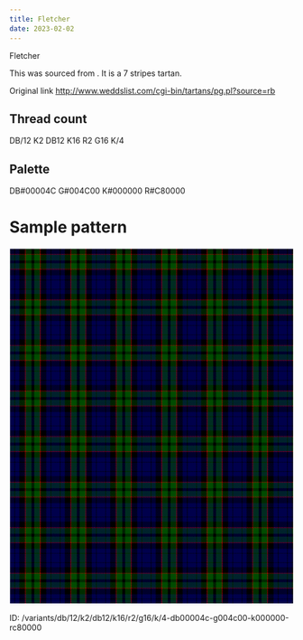 ```yaml
---
title: Fletcher
date: 2023-02-02
---
```

Fletcher

This was sourced from <no value>.  It is a 7 stripes tartan.

Original link http://www.weddslist.com/cgi-bin/tartans/pg.pl?source=rb

## Thread count
DB/12 K2 DB12 K16 R2 G16 K/4

## Palette
DB#00004C G#004C00 K#000000 R#C80000

# Sample pattern

![Tartan detail](tartan.png "DB/12 K2 DB12 K16 R2 G16 K/4 tartan")

ID: /variants/db/12/k2/db12/k16/r2/g16/k/4-db00004c-g004c00-k000000-rc80000